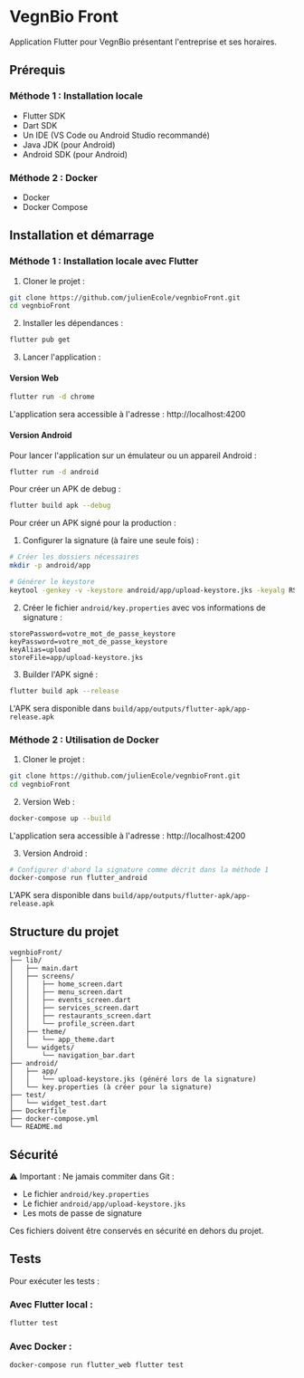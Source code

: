 # VegnBio Front

Application Flutter pour VegnBio présentant l'entreprise et ses horaires.

## Prérequis

### Méthode 1 : Installation locale
- Flutter SDK
- Dart SDK
- Un IDE (VS Code ou Android Studio recommandé)
- Java JDK (pour Android)
- Android SDK (pour Android)

### Méthode 2 : Docker
- Docker
- Docker Compose

## Installation et démarrage

### Méthode 1 : Installation locale avec Flutter

1. Cloner le projet :
```bash
git clone https://github.com/julienEcole/vegnbioFront.git
cd vegnbioFront
```

2. Installer les dépendances :
```bash
flutter pub get
```

3. Lancer l'application :

#### Version Web
```bash
flutter run -d chrome
```
L'application sera accessible à l'adresse : http://localhost:4200

#### Version Android
Pour lancer l'application sur un émulateur ou un appareil Android :
```bash
flutter run -d android
```

Pour créer un APK de debug :
```bash
flutter build apk --debug
```

Pour créer un APK signé pour la production :
1. Configurer la signature (à faire une seule fois) :
```bash
# Créer les dossiers nécessaires
mkdir -p android/app

# Générer le keystore
keytool -genkey -v -keystore android/app/upload-keystore.jks -keyalg RSA -keysize 2048 -validity 10000 -alias upload
```

2. Créer le fichier `android/key.properties` avec vos informations de signature :
```properties
storePassword=votre_mot_de_passe_keystore
keyPassword=votre_mot_de_passe_keystore
keyAlias=upload
storeFile=app/upload-keystore.jks
```

3. Builder l'APK signé :
```bash
flutter build apk --release
```
L'APK sera disponible dans `build/app/outputs/flutter-apk/app-release.apk`

### Méthode 2 : Utilisation de Docker

1. Cloner le projet :
```bash
git clone https://github.com/julienEcole/vegnbioFront.git
cd vegnbioFront
```

2. Version Web :
```bash
docker-compose up --build
```
L'application sera accessible à l'adresse : http://localhost:4200

3. Version Android :
```bash
# Configurer d'abord la signature comme décrit dans la méthode 1
docker-compose run flutter_android
```
L'APK sera disponible dans `build/app/outputs/flutter-apk/app-release.apk`

## Structure du projet

```
vegnbioFront/
├── lib/
│   ├── main.dart
│   ├── screens/
│   │   ├── home_screen.dart
│   │   ├── menu_screen.dart
│   │   ├── events_screen.dart
│   │   ├── services_screen.dart
│   │   ├── restaurants_screen.dart
│   │   └── profile_screen.dart
│   ├── theme/
│   │   └── app_theme.dart
│   └── widgets/
│       └── navigation_bar.dart
├── android/
│   ├── app/
│   │   └── upload-keystore.jks (généré lors de la signature)
│   └── key.properties (à créer pour la signature)
├── test/
│   └── widget_test.dart
├── Dockerfile
├── docker-compose.yml
└── README.md
```

## Sécurité

⚠️ Important : Ne jamais commiter dans Git :
- Le fichier `android/key.properties`
- Le fichier `android/app/upload-keystore.jks`
- Les mots de passe de signature

Ces fichiers doivent être conservés en sécurité en dehors du projet.

## Tests

Pour exécuter les tests :

### Avec Flutter local :
```bash
flutter test
```

### Avec Docker :
```bash
docker-compose run flutter_web flutter test
```